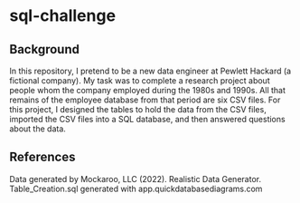 # sql-challenge
## Background

In this repository, I pretend to be a new data engineer at 
Pewlett Hackard (a fictional company). My task was to complete a research 
project about people whom the company employed during the 1980s and 1990s. 
All that remains of the employee database from that period are six CSV files. 
For this project, I designed the tables to hold the data from the CSV files, 
imported the CSV files into a SQL database, and then answered questions about the data. 



## References

Data generated by Mockaroo, LLC (2022). Realistic Data Generator.
Table_Creation.sql generated with app.quickdatabasediagrams.com
